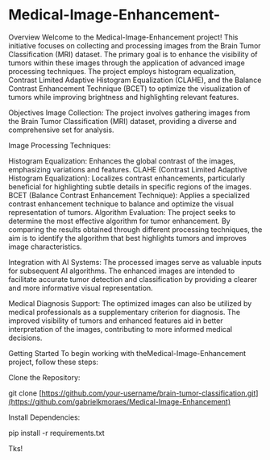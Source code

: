 # Medical-Image-Enhancement-

Overview
Welcome to the Medical-Image-Enhancement project! This initiative focuses on collecting and processing images from the Brain Tumor Classification (MRI) dataset. The primary goal is to enhance the visibility of tumors within these images through the application of advanced image processing techniques. The project employs histogram equalization, Contrast Limited Adaptive Histogram Equalization (CLAHE), and the Balance Contrast Enhancement Technique (BCET) to optimize the visualization of tumors while improving brightness and highlighting relevant features.

Objectives
Image Collection: The project involves gathering images from the Brain Tumor Classification (MRI) dataset, providing a diverse and comprehensive set for analysis.

Image Processing Techniques:

Histogram Equalization: Enhances the global contrast of the images, emphasizing variations and features.
CLAHE (Contrast Limited Adaptive Histogram Equalization): Localizes contrast enhancements, particularly beneficial for highlighting subtle details in specific regions of the images.
BCET (Balance Contrast Enhancement Technique): Applies a specialized contrast enhancement technique to balance and optimize the visual representation of tumors.
Algorithm Evaluation: The project seeks to determine the most effective algorithm for tumor enhancement. By comparing the results obtained through different processing techniques, the aim is to identify the algorithm that best highlights tumors and improves image characteristics.

Integration with AI Systems: The processed images serve as valuable inputs for subsequent AI algorithms. The enhanced images are intended to facilitate accurate tumor detection and classification by providing a clearer and more informative visual representation.

Medical Diagnosis Support: The optimized images can also be utilized by medical professionals as a supplementary criterion for diagnosis. The improved visibility of tumors and enhanced features aid in better interpretation of the images, contributing to more informed medical decisions.

Getting Started
To begin working with theMedical-Image-Enhancement project, follow these steps:

Clone the Repository:

git clone [https://github.com/your-username/brain-tumor-classification.git](https://github.com/gabrielkmoraes/Medical-Image-Enhancement)

Install Dependencies:

pip install -r requirements.txt

Tks! 
